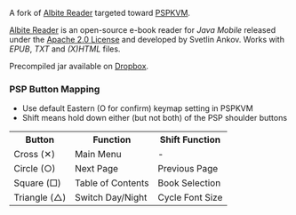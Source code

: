A fork of [Albite Reader](https://github.com/dumbledore/AlbiteREADER/) targeted toward [PSPKVM](http://sourceforge.net/projects/pspkvm/).

[Albite Reader](https://github.com/dumbledore/AlbiteREADER/) is an open-source e-book reader for *Java Mobile* released under the [Apache 2.0 License](http://www.apache.org/licenses/LICENSE-2.0.html) and developed by Svetlin Ankov. Works with *EPUB*, *TXT* and *(X)HTML* files.

Precompiled jar available on [Dropbox](https://dl.dropboxusercontent.com/u/28091298/psp/AlbiteReaderNoTouch.jar).

### PSP Button Mapping
- Use default Eastern (O for confirm) keymap setting in PSPKVM
- Shift means hold down either (but not both) of the PSP shoulder buttons
<table>
<tr><th>Button</th><th>Function</th><th>Shift Function</th></tr>
<tr><td>Cross (✕)</td><td>Main Menu</td><td>-</td></tr>
<tr><td>Circle (○)</td><td>Next Page</td><td>Previous Page</td></tr>
<tr><td>Square (□)</td><td>Table of Contents</td><td>Book Selection</td></tr>
<tr><td>Triangle (△)</td><td>Switch Day/Night</td><td>Cycle Font Size</td></tr>
</table>
